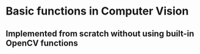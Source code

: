# Basic functions in Computer Vision
## Implemented from scratch without using built-in OpenCV functions